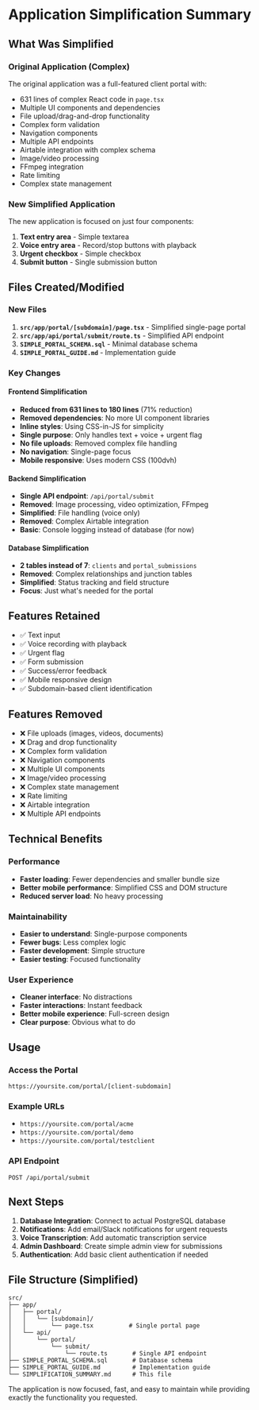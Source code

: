 # Application Simplification Summary

## What Was Simplified

### Original Application (Complex)
The original application was a full-featured client portal with:
- 631 lines of complex React code in `page.tsx`
- Multiple UI components and dependencies
- File upload/drag-and-drop functionality
- Complex form validation
- Navigation components
- Multiple API endpoints
- Airtable integration with complex schema
- Image/video processing
- FFmpeg integration
- Rate limiting
- Complex state management

### New Simplified Application
The new application is focused on just four components:
1. **Text entry area** - Simple textarea
2. **Voice entry area** - Record/stop buttons with playback
3. **Urgent checkbox** - Simple checkbox
4. **Submit button** - Single submission button

## Files Created/Modified

### New Files
1. **`src/app/portal/[subdomain]/page.tsx`** - Simplified single-page portal
2. **`src/app/api/portal/submit/route.ts`** - Simplified API endpoint
3. **`SIMPLE_PORTAL_SCHEMA.sql`** - Minimal database schema
4. **`SIMPLE_PORTAL_GUIDE.md`** - Implementation guide

### Key Changes

#### Frontend Simplification
- **Reduced from 631 lines to 180 lines** (71% reduction)
- **Removed dependencies**: No more UI component libraries
- **Inline styles**: Using CSS-in-JS for simplicity
- **Single purpose**: Only handles text + voice + urgent flag
- **No file uploads**: Removed complex file handling
- **No navigation**: Single-page focus
- **Mobile responsive**: Uses modern CSS (100dvh)

#### Backend Simplification
- **Single API endpoint**: `/api/portal/submit`
- **Removed**: Image processing, video optimization, FFmpeg
- **Simplified**: File handling (voice only)
- **Removed**: Complex Airtable integration
- **Basic**: Console logging instead of database (for now)

#### Database Simplification
- **2 tables instead of 7**: `clients` and `portal_submissions`
- **Removed**: Complex relationships and junction tables
- **Simplified**: Status tracking and field structure
- **Focus**: Just what's needed for the portal

## Features Retained
- ✅ Text input
- ✅ Voice recording with playback
- ✅ Urgent flag
- ✅ Form submission
- ✅ Success/error feedback
- ✅ Mobile responsive design
- ✅ Subdomain-based client identification

## Features Removed
- ❌ File uploads (images, videos, documents)
- ❌ Drag and drop functionality
- ❌ Complex form validation
- ❌ Navigation components
- ❌ Multiple UI components
- ❌ Image/video processing
- ❌ Complex state management
- ❌ Rate limiting
- ❌ Airtable integration
- ❌ Multiple API endpoints

## Technical Benefits

### Performance
- **Faster loading**: Fewer dependencies and smaller bundle size
- **Better mobile performance**: Simplified CSS and DOM structure
- **Reduced server load**: No heavy processing

### Maintainability
- **Easier to understand**: Single-purpose components
- **Fewer bugs**: Less complex logic
- **Faster development**: Simple structure
- **Easier testing**: Focused functionality

### User Experience
- **Cleaner interface**: No distractions
- **Faster interactions**: Instant feedback
- **Better mobile experience**: Full-screen design
- **Clear purpose**: Obvious what to do

## Usage

### Access the Portal
```
https://yoursite.com/portal/[client-subdomain]
```

### Example URLs
- `https://yoursite.com/portal/acme`
- `https://yoursite.com/portal/demo`
- `https://yoursite.com/portal/testclient`

### API Endpoint
```
POST /api/portal/submit
```

## Next Steps

1. **Database Integration**: Connect to actual PostgreSQL database
2. **Notifications**: Add email/Slack notifications for urgent requests
3. **Voice Transcription**: Add automatic transcription service
4. **Admin Dashboard**: Create simple admin view for submissions
5. **Authentication**: Add basic client authentication if needed

## File Structure (Simplified)
```
src/
├── app/
│   ├── portal/
│   │   └── [subdomain]/
│   │       └── page.tsx          # Single portal page
│   └── api/
│       └── portal/
│           └── submit/
│               └── route.ts       # Single API endpoint
├── SIMPLE_PORTAL_SCHEMA.sql       # Database schema
├── SIMPLE_PORTAL_GUIDE.md         # Implementation guide
└── SIMPLIFICATION_SUMMARY.md      # This file
```

The application is now focused, fast, and easy to maintain while providing exactly the functionality you requested. 